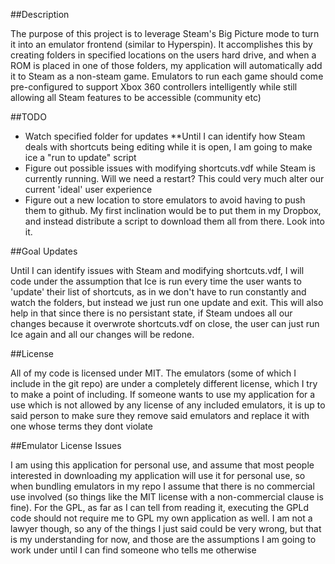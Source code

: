 ##Description

The purpose of this project is to leverage Steam's Big Picture mode to turn it
into an emulator frontend (similar to Hyperspin). It accomplishes this by
creating folders in specified locations on the users hard drive, and when a ROM
is placed in one of those folders, my application will automatically add it to
Steam as a non-steam game. Emulators to run each game should come 
pre-configured to support Xbox 360 controllers intelligently while still 
allowing all Steam features to be accessible (community etc)

##TODO

- Watch specified folder for updates
  **Until I can identify how Steam deals with shortcuts being editing while it
  is open, I am going to make ice a "run to update" script
- Figure out possible issues with modifying shortcuts.vdf while Steam is
  currently running. Will we need a restart? This could very much alter our
  current 'ideal' user experience
- Figure out a new location to store emulators to avoid having to push them to
  github. My first inclination would be to put them in my Dropbox, and instead
  distribute a script to download them all from there. Look into it.
  
##Goal Updates

Until I can identify issues with Steam and modifying shortcuts.vdf, I will code
under the assumption that Ice is run every time the user wants to 'update'
their list of shortcuts, as in we don't have to run constantly and watch the
folders, but instead we just run one update and exit. This will also help in
that since there is no persistant state, if Steam undoes all our changes
because it overwrote shortcuts.vdf on close, the user can just run Ice again
and all our changes will be redone.

##License

All of my code is licensed under MIT. The emulators (some of which I include in
the git repo) are under a completely different license, which I try to make a
point of including. If someone wants to use my application for a use which is
not allowed by any license of any included emulators, it is up to said person
to make sure they remove said emulators and replace it with one whose terms
they dont violate

##Emulator License Issues

I am using this application for personal use, and assume that most people
interested in downloading my application will use it for personal use, so when
bundling emulators in my repo I assume that there is no commercial use 
involved (so things like the MIT license with a non-commercial clause is fine).
For the GPL, as far as I can tell from reading it, executing the GPLd code 
should not require me to GPL my own application as well. I am not a lawyer 
though, so any of the things I just said could be very wrong, but that is my 
understanding for now, and those are the assumptions I am going to work under 
until I can find someone who tells me otherwise